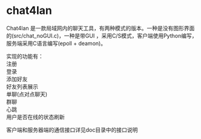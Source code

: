 # chat4lan
Chat4lan 是一款局域网内的聊天工具，有两种模式的版本。一种是没有图形界面的(src/chat_noGUI.c)，一种是带GUI ，采用C/S模式，客户端使用Python编写，服务端采用C语言编写(epoll + deamon)。   


实现的功能有：   
注册   
登录   
添加好友   
好友列表展示   
单聊(点对点聊天)   
群聊   
心跳   
用户是否在线的状态刷新   
   
   
客户端和服务器端的通信接口详见doc目录中的接口说明
